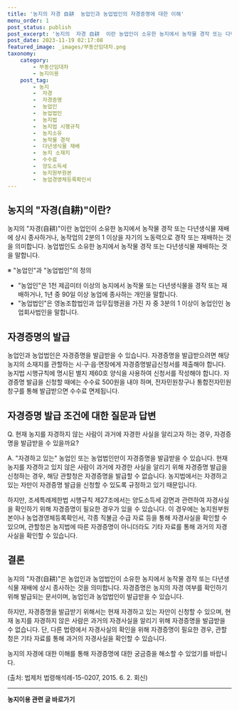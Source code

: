 ```yaml
---
title: '농지의 자경 自耕  농업인과 농업법인의 자경증명에 대한 이해'
menu_order: 1
post_status: publish
post_excerpt: '농지의  자경 自耕  이란 농업인이 소유한 농지에서 농작물 경작 또는 다년생식물 재배에 상시 종사하거나, 농작업의 2분의 1 이상을 자기의 노동력으로 경작 또는 재배하는 것을 의미합니다. 농업법인도 소유한 농지에서 농작물 경작 또는 다년생식물 재배하는 것을 말합니다.'
post_date: 2023-11-19 02:17:08
featured_image: _images/부동산임대차.png
taxonomy:
    category:
        - 부동산임대차
        - 농지이용
    post_tag:
        - 농지
        -  자경
        -  자경증명
        -  농업인
        -  농업법인
        -  농지법
        -  농지법 시행규칙
        -  농지소유
        -  농작물 경작
        -  다년생식물 재배
        -  농지 소재지
        -  수수료
        -  양도소득세
        -  농지원부원본
        -  농업경영체등록확인서
---
```



## 농지의 "자경(自耕)"이란?

농지의 "자경(自耕)"이란 농업인이 소유한 농지에서 농작물 경작 또는 다년생식물 재배에 상시 종사하거나, 농작업의 2분의 1 이상을 자기의 노동력으로 경작 또는 재배하는 것을 의미합니다. 농업법인도 소유한 농지에서 농작물 경작 또는 다년생식물 재배하는 것을 말합니다.

※ "농업인"과 "농업법인"의 정의

- "농업인"은 1천 제곱미터 이상의 농지에서 농작물 또는 다년생식물을 경작 또는 재배하거나, 1년 중 90일 이상 농업에 종사하는 개인을 말합니다.
- "농업법인"은 영농조합법인과 업무집행권을 가진 자 중 3분의 1 이상이 농업인인 농업회사법인을 말합니다.

## 자경증명의 발급

농업인과 농업법인은 자경증명을 발급받을 수 있습니다. 자경증명을 발급받으려면 해당 농지의 소재지를 관할하는 시·구·읍·면장에게 자경증명발급신청서를 제출해야 합니다. 농지법 시행규칙에 명시된 별지 제60호 양식을 사용하여 신청서를 작성해야 합니다. 자경증명 발급을 신청할 때에는 수수료 500원을 내야 하며, 전자민원창구나 통합전자민원창구를 통해 발급받으면 수수료 면제됩니다.

## 자경증명 발급 조건에 대한 질문과 답변

Q. 현재 농지를 자경하지 않는 사람이 과거에 자경한 사실을 알리고자 하는 경우, 자경증명을 발급받을 수 있을까요?

A. "자경하고 있는" 농업인 또는 농업법인만이 자경증명을 발급받을 수 있습니다. 현재 농지를 자경하고 있지 않은 사람이 과거에 자경한 사실을 알리기 위해 자경증명 발급을 신청하는 경우, 해당 관할청은 자경증명을 발급할 수 없습니다. 농지법에서는 자경하고 있는 자만이 자경증명 발급을 신청할 수 있도록 규정하고 있기 때문입니다.

하지만, 조세특례제한법 시행규칙 제27조에서는 양도소득세 감면과 관련하여 자경사실을 확인하기 위해 자경증명이 필요한 경우가 있을 수 있습니다. 이 경우에는 농지원부원본이나 농업경영체등록확인서, 각종 직불금 수급 자료 등을 통해 자경사실을 확인할 수 있으며, 관할청은 농지법에 따른 자경증명이 아니더라도 기타 자료를 통해 과거의 자경사실을 확인할 수 있습니다.

## 결론

농지의 "자경(自耕)"은 농업인과 농업법인이 소유한 농지에서 농작물 경작 또는 다년생식물 재배에 상시 종사하는 것을 의미합니다. 자경증명은 농지의 자경 여부를 확인하기 위해 발급되는 문서이며, 농업인과 농업법인이 발급받을 수 있습니다.

하지만, 자경증명을 발급받기 위해서는 현재 자경하고 있는 자만이 신청할 수 있으며, 현재 농지를 자경하지 않은 사람은 과거의 자경사실을 알리기 위해 자경증명을 발급받을 수 없습니다. 단, 다른 법령에서 자경사실의 확인을 위해 자경증명이 필요한 경우, 관할청은 기타 자료를 통해 과거의 자경사실을 확인할 수 있습니다.

농지의 자경에 대한 이해를 통해 자경증명에 대한 궁금증을 해소할 수 있었기를 바랍니다.

(출처: 법제처 법령해석례-15-0207, 2015. 6. 2. 회신)
<!-- wp:separator -->
<hr class="wp-block-separator has-alpha-channel-opacity"/>
<!-- /wp:separator -->

<!-- wp:group {"backgroundColor":"base","layout":{"type":"constrained"}} -->
<div class="wp-block-group has-base-background-color has-background"><!-- wp:paragraph {"align":"center","fontSize":"medium"} -->
<p class="has-text-align-center has-large-font-size"><strong>농지이용 관련 글 바로가기</strong></p>
<!-- /wp:paragraph -->


<!-- wp:latest-posts
{"categories":[{"id":23537,"count":19,"description":"","link":"https://uknowlaw.com/category/%eb%86%8d%ec%a7%80%ec%9d%b4%ec%9a%a9/","name":"농지이용","slug":"농지이용","taxonomy":"category","parent":0,"meta":[],"_links":{"self":[{"href":"https://uknowlaw.com/wp-json/wp/v2/categories/23537"}],"collection":[{"href":"https://uknowlaw.com/wp-json/wp/v2/categories"}],"about":[{"href":"https://uknowlaw.com/wp-json/wp/v2/taxonomies/category"}],"wp:post_type":[{"href":"https://uknowlaw.com/wp-json/wp/v2/posts?categories=23537"}],"curies":[{"name":"wp","href":"https://api.w.org/{rel}","templated":true}]}}],"postsToShow":100,"excerptLength":28,"postLayout":"grid","columns":2,"featuredImageAlign":"left","featuredImageSizeSlug":"large","fontSize":"small"} /--></div>
<!-- /wp:group -->